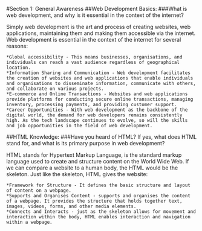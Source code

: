 #Section 1: General Awareness
##Web Development Basics:
###What is web development, and why is it essential in the context of the internet?

Simply web development is the art and process of creating websites, web applications, maintaining them and making them accessible via the internet.
Web development is essential in the context of the internet for several reasons:

    *Global accessibility - This means businesses, organisations, and individuals can reach a vast audience regardless of geographical location.
    *Information Sharing and Communication - Web development facilitates the creation of websites and web applications that enable individuals and organisations to disseminate information, communicate with others, and collaborate on various projects.
    *E-commerce and Online Transactions - Websites and web applications provide platforms for conducting secure online transactions, managing inventory, processing payments, and providing customer support.
    *Career Opportunities - With web development as the backbone of the digital world, the demand for web developers remains consistently high. As the tech landscape continues to evolve, so will the skills and job opportunities in the field of web development. 

##HTML Knowledge:
###Have you heard of HTML? If yes, what does HTML stand for, and what is its primary purpose in web development?

HTML stands for Hypertext Markup Language, is the standard markup language used to create and structure content on the World Wide Web. If we can compare a website to a human body, the HTML would be the skeleton.
Just like the skeleton, HTML gives the website:

    *Framework for Structure - It defines the basic structure and layout of content on a webpage.
    *Supports and Organises Content - supports and organises the content of a webpage. It provides the structure that holds together text, images, videos, forms, and other media elements.
    *Connects and Interacts - just as the skeleton allows for movement and interaction within the body, HTML enables interaction and navigation within a webpage.